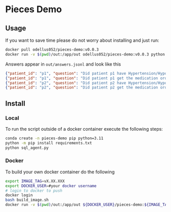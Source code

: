 # Pieces Demo

## Usage
If you want to save time please do not worry about installing and just run:
```bash
docker pull odellus052/pieces-demo:v0.0.3
docker run -v $(pwd)/out:/app/out odellus052/pieces-demo:v0.0.3 python sql_agent.py
```
Answers appear in `out/answers.jsonl` and look like this
```json
{"patient_id": "p1", "question": "Did patient p1 have Hypertension/Hypotension given blood-pressure records from vitals?", "answer": "Yes, patient p1 had Hypertension given the blood pressure record of 186/82 mmHg from the vitals."}
{"patient_id": "p1", "question": "Did patient p1 get the medication order to treat hypertension/hypotension if any?", "answer": "Yes, patient p1 received a medication order for LABETALOL, which is used to treat hypertension, with the instruction to administer if Systolic BP is greater than 160 mmHg."}
{"patient_id": "p2", "question": "Did patient p2 have Hypertension/Hypotension given blood-pressure records from vitals?", "answer": "Yes, patient p2 had Hypotension given the blood pressure record of 68/41 mmHg."}
{"patient_id": "p2", "question": "Did patient p2 get the medication order to treat hypertension/hypotension if any?", "answer": "No, patient p2 did not get the medication order to treat hypertension/hypotension if any."}
```
## Install
### Local
To run the script outside of a docker container execute the following steps:
```bash
conda create -n pieces-demo pip python=3.11
python -m pip install requirements.txt
python sql_agent.py
```
### Docker
To build your own docker container do the following
```bash
export IMAGE_TAG=vX.XX.XXX
export DOCKER_USER=#your docker username
# login to docker to push
docker login
bash build_image.sh
docker run -v $(pwd)/out:/app/out ${DOCKER_USER}/pieces-demo:${IMAGE_TAG} python sql_agent.py

```
